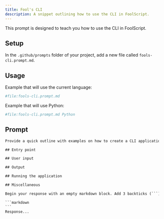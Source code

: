 ```yaml
---
title: Fool's CLI
description: A snippet outlining how to use the CLI in FoolScript.
---
```


This prompt is designed to teach you how to use the CLI in FoolScript.

## Setup

In the `.github/prompts` folder of your project, add a new file called `fools-cli.prompt.md`.

## Usage

Example that will use the current language:

```bash
#file:fools-cli.prompt.md
```

Example that will use Python:

```bash
#file:fools-cli.prompt.md Python
```

## Prompt

````txt
Provide a quick outline with examples on how to create a CLI application in the current language. Include the following if they apply:

## Entry point

## User input

## Output

## Running the application

## Miscellaneous

Begin your response with an empty markdown block. Add 3 backticks (```) before the response. For example:

```markdown
```
Response...
````


